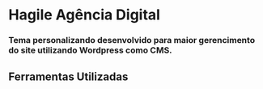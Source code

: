 # Hagile Agência Digital

### Tema personalizando desenvolvido para maior gerencimento do site utilizando Wordpress como CMS.

## Ferramentas Utilizadas


